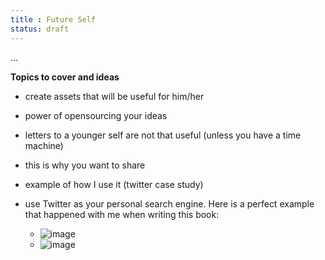 ```yaml
---
title : Future Self
status: draft
---
```


...

**Topics to cover and ideas**

 - create assets that will be useful for him/her
 - power of opensourcing your ideas
 - letters to a younger self are not that useful (unless you have a time machine)
 - this is why you want to share
 - example of how I use it (twitter case study)

  - use Twitter as your personal search engine. Here is a perfect example that happened with me when writing this book:
     - ![image](images/future-self-1.png)
     - ![image](images/future-self-2.png)